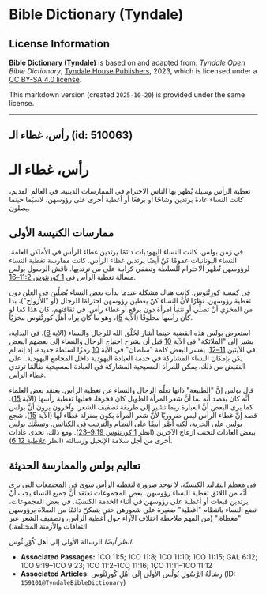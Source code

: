 # Bible Dictionary (Tyndale)

## License Information

**Bible Dictionary (Tyndale)** is based on and adapted from: _Tyndale Open Bible Dictionary_, [Tyndale House Publishers](https://tyndaleopenresources.com/), 2023, which is licensed under a [CC BY-SA 4.0 license](https://creativecommons.org/licenses/by-sa/4.0/legalcode.en).

This markdown version (created `2025-10-20`) is provided under the same license.



--------------------------------

## رأس، غطاء الـ (id: 510063)

رأس، غطاء الـ
=============

تغطية الرأس وسيلة يُظهر بها الناس الاحترام في الممارسات الدينية. في العالم القديم، كانت النساء عادةً يرتدين وشاحًا أو برقعًا أو أغطية أخرى على رؤوسهن، لاسيّما حينما يصلون.

ممارسات الكنيسة الأولى
----------------------

في زمن بولس، كانت النساء اليهوديات دائمًا يرتدين غطاء الرأس في الأماكن العامة. النساء اليونانيات عمومًا كنّ أيضًا يرتدين غطاء الرأس. كانت ممارسة تغطية النساء لرؤوسهن تُظهر الاحترام للسلطة وتضفي كرامة على من ترتديها. ناقش الرسول بولس مسألة تغطية الرأس في [1 كورنثوس 11:2–16](https://ref.ly/1Cor11:2-1Cor11:16).

في كنيسة كورِنْثوس، كانت هناك مشكلة عندما بدأت بعض النساء يُصَلِّين في العلن دون تغطية رؤوسهن. نظرًا لأنَّ النساء كنّ يغطين رؤوسهن احترامًا للرجال (أو "الأزواج")، بدا من المخزي أنْ تصلِّي أو تتنبأ امرأة دون برقع أو غطاء رأس. في ثقافتهم، كان هذا كما لو كان رأسها محلوقًا (الآية [5](https://ref.ly/1Cor11:5))، وهو ما كان يراه أهل كورِنْثوس مخزيًا.

استعرض بولس هذه القضية حينما أشار لخَلْق الله للرجال والنساء (الآية [8](https://ref.ly/1Cor11:8)). في البداية، يشير إلى "الملائكة" في الآية [10](https://ref.ly/1Cor11:10) قبل أن يشرح احتياج الرجال والنساء إلى بعضهم البعض في الآيتين [11–12](https://ref.ly/1Cor11:11-1Cor11:12). يفسر البعض كلمة "سلطان" في الآية [10](https://ref.ly/1Cor11:10) رمزًا لسلطة جديدة، إذ إنه لم يكن بإمكان النساء المشاركة في خدمة العبادة اليهودية داخل المجامع اليهودية.. على النقيض من ذلك، يمكن للمرأة المسيحية المشاركة في العبادة المسيحية طالمَا ترتدي غطاء الرأس.

قال بولس إنَّ "الطبيعة" ذاتها تعلِّم الرجال والنساء عن تغطية الرأس. يعتقد بعض العلماء أنَّه كان يقصد أنه بما أنَّ شعر المرأة الطويل كان فخرها، فعليها تغطية رأسها (الآية [15](https://ref.ly/1Cor11:15)). كما يرى البعض أنَّ العبارة ربما تشير إلى طريقة تصفيف الشعر. وآخرون يرون أنَّ بولس قصد إنَّ غطاء الرأس ليس ضروريًا لأنَّ شعر المرأة يكون بمنزلة غطاء لها (الآية [15](https://ref.ly/1Cor11:15)). شجع بولس على الحرية، لكنه أصَّر أيضًا على النظام والترتيب في الكنائس. وتمسَّك بولس ببعض العادات لتجنب ازعاج الآخرين (انظر [1 كورنثوس 9:19–23](https://ref.ly/1Cor9:19-1Cor9:23)). ومع ذلك، تحدى عادات أخرى من أجل سلامة الإنجيل ورسالته (انظر [غلاطية 6:12](https://ref.ly/Gal6:12)).

تعاليم بولس والممارسة الحديثة
-----------------------------

في معظم التقاليد الكنسيّة، لا توجد ضرورة لتغطية الرأس سوى في المجتمعات التي ترى أنَّه من اللائق تغطية النساء رؤوسهن. بعض المجموعات تعتقد أنَّ جميع النساء يجب أنْ يرتدين قبعات أو أغطية على رؤوسهن في أثناء الخدمة الكنسيّة. في بعض المجموعات، تضع النساء بانتظام "أغطية" صغيرة على شعورهن حتى يتمكنّ دائمًا من الصلاة برؤوسهن "مغطاة." (من المهم ملاحظة اختلاف الآراء حول أغطية الرأس، وتصفيف الشعر عبر الثقافات والأزمنة المختلفة.)

*انظر أيضًا*  الرسالة الأولى إلى أهل كُوْرِنثُوس.

* **Associated Passages:** 1CO 11:5; 1CO 11:8; 1CO 11:10; 1CO 11:15; GAL 6:12; 1CO 9:19–1CO 9:23; 1CO 11:2–1CO 11:16; 1CO 11:11–1CO 11:12
* **Associated Articles:** رِسَالَةُ الرَّسُولِ بُولُس الأُولَى إِلَى أَهْلِ كُورِنْثُوس (ID: `159101@TyndaleBibleDictionary`)

